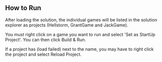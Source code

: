 ## How to Run

After loading the solution, the individual games will be listed in the solution explorer as projects (Hellstorm, GrantGame and JackGame).

You must right click on a game you want to run and select 'Set as StartUp Project'. You can then click Build & Run.


If a project has (load failed) next to the name, you may have to right click the project and select Reload Project.